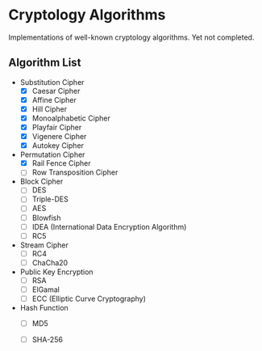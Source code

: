 # Cryptology Algorithms
Implementations of well-known cryptology algorithms. Yet not completed.

## Algorithm List
- Substitution Cipher
    - [x] Caesar Cipher
    - [x] Affine Cipher
    - [x] Hill Cipher
    - [x] Monoalphabetic Cipher
    - [x] Playfair Cipher
    - [x] Vigenere Cipher
    - [x] Autokey Cipher
- Permutation Cipher
    - [x] Rail Fence Cipher
    - [ ] Row Transposition Cipher
- Block Cipher
    - [ ] DES
    - [ ] Triple-DES
    - [ ] AES
    - [ ] Blowfish
    - [ ] IDEA (International Data Encryption Algorithm)
    - [ ] RC5
- Stream Cipher
    - [ ] RC4
    - [ ] ChaCha20
- Public Key Encryption
    - [ ] RSA
    - [ ] ElGamal
    - [ ] ECC (Elliptic Curve Cryptography)
- Hash Function
    - [ ] MD5
    - [ ] SHA-256

